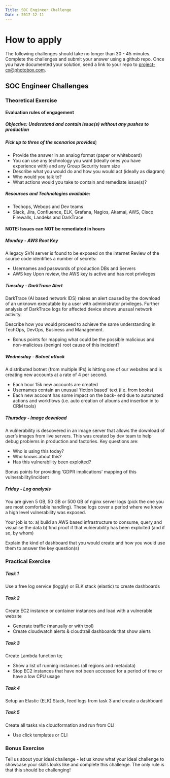 ```yaml
---
Title: SOC Engineer Challenge
Date : 2017-12-11
---
```

# How to apply

The following challenges should take no longer than 30 - 45 minutes. Complete the challenges and submit your answer using a github repo. Once you have documented your solution, send a link to your repo to project-cx@photobox.com.


## SOC Engineer Challenges


### Theoretical Exercise
#### Evaluation rules of engagement
##### Objective: Understand and contain issue(s) without any pushes to production

##### Pick up to three of the scenarios provided;

* Provide the answer in an analog format (paper or whiteboard)
* You can use any technology you want (ideally ones you have experience with) and any Group Security team size
* Describe what you would do and how you would act (ideally as diagram)
* Who would you talk to?
* What actions would you take to contain and remediate issue(s)?

##### Resources and Technologies available:

* Techops, Webops and Dev teams
* Slack, Jira, Confluence, ELK, Grafana, Nagios, Akamai, AWS, Cisco Firewalls, Landeks and DarkTrace

#### NOTE: Issues can NOT be remediated in hours

##### Monday - AWS Root Key

A legacy SVN server is found to be exposed on the internet
Review of the source code identifies a number of  secrets:

- Usernames and passwords of production DBs and  Servers 
- AWS key
Upon review, the AWS key is active and has root  privileges

##### Tuesday	- DarkTrace Alert
DarkTrace (AI based network IDS) raises an alert caused by the download of an unknown  executable by a user with administrator privileges. Further analysis of DarkTrace logs for affected device shows unusual network activity.

Describe how you would proceed to achieve the same understanding in TechOps, DevOps, Business and Management.

- Bonus points for mapping what could be the possible malicious and non-malicious (benign) root cause of this incident?

##### Wednesday	- Botnet attack
A distributed botnet (from multiple IPs) is hitting one  of our websites and is creating new accounts at a  rate of 4 per second.

- Each hour 15k new accounts are created
- Usernames contain an unusual ‘fiction based’ text  (i.e. from books)
- Each new account has some impact on the back-  end due to automated actions and workflows (i.e.  auto creation of albums and insertion in to CRM  tools)

##### Thursday - Image download
A vulnerability is descovered in an image server that allows the download of user’s images from live servers. This was created by dev team to help debug problems in production and factories.
Key questions are:

- Who is using this today?
- Who knows about this?
- Has this vulnerability been exploited?

Bonus points for providing ‘GDPR implications’ mapping of this  vulnerability/incident

##### Friday - Log analysis
You are given 5 GB, 50 GB or 500 GB of nginx server  logs (pick the one you are most comfortable handling). These logs cover a period where we know a high level vulnerability was exposed.

Your job is to:
a) build an AWS based infrastructure to  consume, query and visualise the data
b) find proof if that vulnerability has been  exploited (and if so, by whom)

Explain the kind of dashboard that you would  create and how you would use them to answer the  key question(s)

### Practical Exercise

##### Task 1	
Use a free log service (loggly) or ELK stack (elastic) to create dashboards

##### Task 2	
Create EC2 instance or container instances and load with a vulnerable website

- Generate traffic (manually or with tool)
- Create cloudwatch alerts & cloudtrail dashboards that show alerts

##### Task 3	
Create Lambda function to;

- Show a list of running instances (all regions and metadata)
- Stop EC2 instances that have not been accessed for a period of time or have a low CPU usage

##### Task 4	
Setup an Elastic (ELK) Stack, feed logs from task 3 and create a dashboard

##### Task 5	
Create all tasks via cloudformation and run from CLI

- Use click templates or CLI

### Bonus Exercise
Tell us about your ideal challenge - let us know what your ideal challenge to showcase your skills looks like and complete this challenge. The only rule is that this should be challenging!
